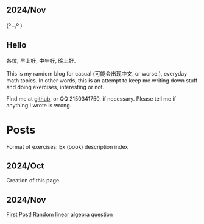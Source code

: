 ## 2024/Nov



(º﹃º )

## Hello

各位, 早上好, 中午好, 晚上好.

This is my random blog for casual (可能会出现中文. or worse.),
everyday math topics. In other words, this is an attempt to keep me writing down stuff and doing exercises, interesting or not. 

<!-- I'm also working on a slightly more well-ordered notes on analysis and differential geometry at [Calculus](https://github.com/caelestia/Calculus). -->

Find me at [github](https://github.com/caelestia), or QQ 2150341750, if necessary. Please tell me if anything I wrote is wrong.

# Posts

Format of exercises: Ex (book) description index

## 2024/Oct

Creation of this page.

## 2024/Nov

[First Post! Random linear algebra question](https://caelestia.github.io/2024/1104.html)
<!-- append -->